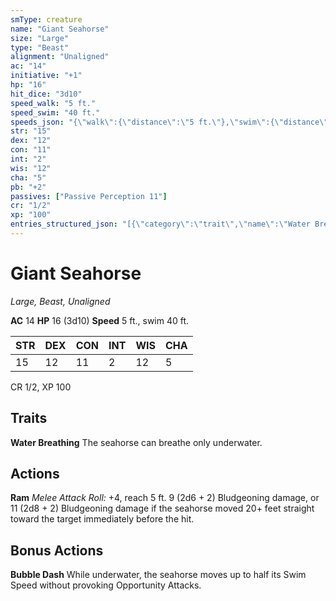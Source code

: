 ```yaml
---
smType: creature
name: "Giant Seahorse"
size: "Large"
type: "Beast"
alignment: "Unaligned"
ac: "14"
initiative: "+1"
hp: "16"
hit_dice: "3d10"
speed_walk: "5 ft."
speed_swim: "40 ft."
speeds_json: "{\"walk\":{\"distance\":\"5 ft.\"},\"swim\":{\"distance\":\"40 ft.\"}}"
str: "15"
dex: "12"
con: "11"
int: "2"
wis: "12"
cha: "5"
pb: "+2"
passives: ["Passive Perception 11"]
cr: "1/2"
xp: "100"
entries_structured_json: "[{\"category\":\"trait\",\"name\":\"Water Breathing\",\"text\":\"The seahorse can breathe only underwater.\"},{\"category\":\"action\",\"name\":\"Ram\",\"text\":\"*Melee Attack Roll:* +4, reach 5 ft. 9 (2d6 + 2) Bludgeoning damage, or 11 (2d8 + 2) Bludgeoning damage if the seahorse moved 20+ feet straight toward the target immediately before the hit.\",\"kind\":\"Melee Attack Roll\",\"to_hit\":\"+4\",\"range\":\"5 ft\",\"damage\":\"9 (2d6 + 2) Bludgeoning\"},{\"category\":\"bonus\",\"name\":\"Bubble Dash\",\"text\":\"While underwater, the seahorse moves up to half its Swim Speed without provoking Opportunity Attacks.\"}]"
---
```


# Giant Seahorse
*Large, Beast, Unaligned*

**AC** 14
**HP** 16 (3d10)
**Speed** 5 ft., swim 40 ft.

| STR | DEX | CON | INT | WIS | CHA |
| --- | --- | --- | --- | --- | --- |
| 15 | 12 | 11 | 2 | 12 | 5 |

CR 1/2, XP 100

## Traits

**Water Breathing**
The seahorse can breathe only underwater.

## Actions

**Ram**
*Melee Attack Roll:* +4, reach 5 ft. 9 (2d6 + 2) Bludgeoning damage, or 11 (2d8 + 2) Bludgeoning damage if the seahorse moved 20+ feet straight toward the target immediately before the hit.

## Bonus Actions

**Bubble Dash**
While underwater, the seahorse moves up to half its Swim Speed without provoking Opportunity Attacks.
